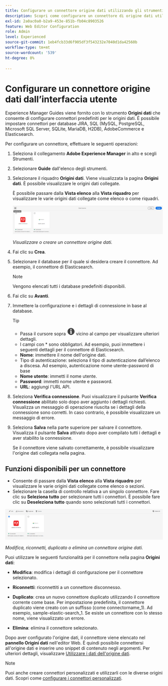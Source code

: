 ```yaml
---
title: Configurare un connettore origine dati utilizzando gli strumenti
description: Scopri come configurare un connettore di origine dati utilizzando gli strumenti.
exl-id: 2a0ac0a0-b2a9-453e-851b-fb04c8903526
feature: Web Editor Configuration
role: Admin
level: Experienced
source-git-commit: 1eb4fcb33d6f905df3f543232e7040d1da42560b
workflow-type: tm+mt
source-wordcount: '539'
ht-degree: 0%

---
```


# Configurare un connettore origine dati dall’interfaccia utente

Experience Manager Guides viene fornito con lo strumento **Origini dati** che consente di configurare connettori predefiniti per le origini dati. È possibile impostare connettori per database JIRA, SQL (MySQL, PostgreSQL, Microsoft SQL Server, SQLite, MariaDB, H2DB), AdobeCommerce e Elasticsearch.

Per configurare un connettore, effettuare le seguenti operazioni:

1. Seleziona il collegamento **Adobe Experience Manager** in alto e scegli Strumenti.
1. Selezionare **Guide** dall&#39;elenco degli strumenti.
1. Selezionare il riquadro **Origini dati**. Viene visualizzata la pagina **Origini dati**. È possibile visualizzare le origini dati collegate.

   È possibile passare dalla **Vista elenco** alla **Vista riquadro** per visualizzare le varie origini dati collegate come elenco o come riquadri.

   <img src="./assets/data-sources-create-window.png" alt= "origini dati elencate nella pagina origini dati" width="800">

   *Visualizzare o creare un connettore origine dati.*
1. Fai clic su **Crea**.
1. Selezionare il database per il quale si desidera creare il connettore. Ad esempio, il connettore di Elasticsearch.
   >[!NOTE]
   >
   >Vengono elencati tutti i database predefiniti disponibili.

1. Fai clic su **Avanti**.
1. Immettere la configurazione e i dettagli di connessione in base al database.

   >[!TIP]
   >* Passa il cursore sopra <img src="./assets/info-details.svg" alt= "icona info" width="25"> vicino al campo per visualizzare ulteriori dettagli.
   > * I campi con * sono obbligatori. Ad esempio, puoi immettere i seguenti dettagli per il connettore di Elasticsearch.

   * **Nome**: immettere il nome dell&#39;origine dati.
   * Tipo di autenticazione: seleziona il tipo di autenticazione dall’elenco a discesa. Ad esempio, autenticazione nome utente-password di base
   * **Nome utente**: immetti il nome utente.
   * **Password**: immetti nome utente e password.
   * **URL**: aggiungi l&#39;URL API.

1. Seleziona **Verifica connessione**. Puoi visualizzare il pulsante **Verifica connessione** abilitato solo dopo aver aggiunto i dettagli richiesti. Visualizza un messaggio di operazione riuscita se i dettagli della connessione sono corretti. In caso contrario, è possibile visualizzare un messaggio di errore.



1. Seleziona **Salva** nella parte superiore per salvare il connettore.     Visualizza il pulsante **Salva** attivato dopo aver compilato tutti i dettagli e aver stabilito la connessione.


   Se il connettore viene salvato correttamente, è possibile visualizzare l&#39;origine dati collegata nella pagina.

## Funzioni disponibili per un connettore

* Consente di passare dalla **Vista elenco** alla **Vista riquadro** per visualizzare le varie origini dati collegate come elenco o sezioni.
* Selezionare la casella di controllo relativa a un singolo connettore. Fare clic su **Seleziona tutto** per selezionare tutti i connettori. È possibile fare clic su **Deseleziona tutto** quando sono selezionati tutti i connettori.

<img src="./assets/data-sources-features.png" alt= "funzioni delle origini dati nella pagina origini dati" width="800">

*Modifica, riconnetti, duplicato o elimina un connettore origine dati.*

Puoi utilizzare le seguenti funzionalità per il connettore nella pagina **Origini dati**:

* **Modifica**: modifica i dettagli di configurazione per il connettore selezionato.

* **Riconnetti**: riconnettiti a un connettore disconnesso.

* **Duplicato**: crea un nuovo connettore duplicato utilizzando il connettore corrente come base. Per impostazione predefinita, il connettore duplicato viene creato con un suffisso (come connectorname_1). Ad esempio, sample-elastic-search_1.
Se esiste un connettore con lo stesso nome, viene visualizzato un errore.

* **Elimina**: elimina il connettore selezionato.


Dopo aver configurato l&#39;origine dati, il connettore viene elencato nel **pannello Origini dati** nell&#39;editor Web. È quindi possibile connettersi all&#39;origine dati e inserire uno snippet di contenuto negli argomenti. Per ulteriori dettagli, visualizzare [Utilizzare i dati dell&#39;origine dati](../user-guide/web-editor-content-snippet.md).

>[!NOTE]
>
>Puoi anche creare connettori personalizzati e utilizzarli con le diverse origini dati. Scopri come [configurare i connettori personalizzati](../knowledge-base/kb-articles/data-source/conf-custom-data-source-connector.md).